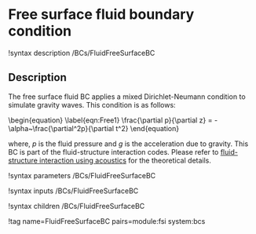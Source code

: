 # Free surface fluid boundary condition

!syntax description /BCs/FluidFreeSurfaceBC

## Description

The free surface fluid BC applies a mixed Dirichlet-Neumann condition to simulate
gravity waves. This condition is as follows:

\begin{equation}
    \label{eqn:Free1}
    \frac{\partial p}{\partial z} = -\alpha~\frac{\partial^2p}{\partial t^2}
\end{equation}

where, $p$ is the fluid pressure and $g$ is the acceleration due to gravity. This BC is part of the fluid-structure interaction codes. Please refer to [fluid-structure interaction using acoustics](/fsi_acoustics.md) for the theoretical details.

!syntax parameters /BCs/FluidFreeSurfaceBC

!syntax inputs /BCs/FluidFreeSurfaceBC

!syntax children /BCs/FluidFreeSurfaceBC

!tag name=FluidFreeSurfaceBC pairs=module:fsi system:bcs
